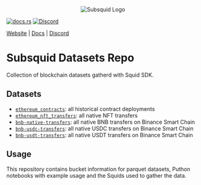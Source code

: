 <p align="center">
<picture>
    <source srcset="https://uploads-ssl.webflow.com/63b5a9958fccedcf67d716ac/64662df3a5a568fd99e3600c_Squid_Pose_1_White-transparent-slim%201.png" media="(prefers-color-scheme: dark)">
    <img src="https://uploads-ssl.webflow.com/63b5a9958fccedcf67d716ac/64662df3a5a568fd99e3600c_Squid_Pose_1_White-transparent-slim%201.png" alt="Subsquid Logo">
</picture>
</p>

[![docs.rs](https://docs.rs/leptos/badge.svg)](https://docs.subsquid.io/)
[![Discord](https://img.shields.io/discord/1031524867910148188?color=%237289DA&label=discord)](https://discord.gg/subsquid)

[Website](https://subsquid.io) | [Docs](https://docs.subsquid.io/) | [Discord](https://discord.gg/subsquid)

# Subsquid Datasets Repo

Collection of blockchain datasets gatherd with Squid SDK.

## Datasets

- [`ethereum_contracts`](https://github.com/subsquid-labs/Subsquid-Datasets/tree/main/ethereum-contracts): all historical contract deployments
- [`ethereum_nft_transfers`](https://github.com/subsquid-labs/Subsquid-Datasets/tree/main/ethereum-nft-transfers): all native NFT transfers
- [`bnb-native-transfers`](https://github.com/subsquid-labs/Subsquid-Datasets/tree/main/bnb-native-transfers): all native BNB transfers on Binance Smart Chain
- [`bnb-usdc-transfers`](https://github.com/subsquid-labs/Subsquid-Datasets/tree/main/bnb-transfers-usdc): all native USDC transfers on Binance Smart Chain
- [`bnb-usdt-transfers`](https://github.com/subsquid-labs/Subsquid-Datasets/tree/main/bnb-transfers-usdt): all native USDT transfers on Binance Smart Chain

## Usage

This repository contains bucket information for parquet datasets, Puthon notebooks with example usage and the Squids used to gather the data.
